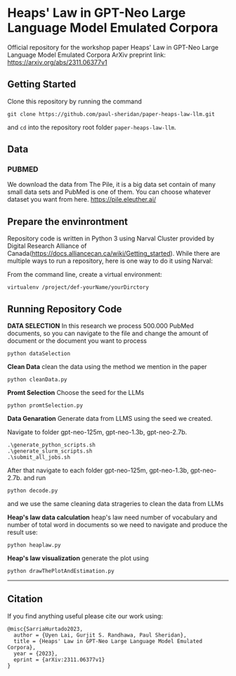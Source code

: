 # Heaps' Law in GPT-Neo Large Language Model Emulated Corpora
Official repository for the workshop paper Heaps' Law in GPT-Neo Large Language Model Emulated Corpora
ArXiv preprint link: https://arxiv.org/abs/2311.06377v1

## Getting Started

Clone this repository by running the command
```
git clone https://github.com/paul-sheridan/paper-heaps-law-llm.git
```
and `cd` into the repository root folder `paper-heaps-law-llm`.

## Data

### PUBMED
We download the data from The Pile, it is a big data set contain of many small data sets and PubMed is one of them.
You can choose whatever dataset you want from here.
https://pile.eleuther.ai/

## Prepare the envinrontment

Repository code is written in Python 3 using Narval Cluster provided by Digital Research Alliance of Canada(https://docs.alliancecan.ca/wiki/Getting_started). 
While there are multiple ways to run a repository, here is one way to do it using Narval:

From the command line, create a virtual environment:

```
virtualenv /project/def-yourName/yourDirctory
```

## Running Repository Code

**DATA SELECTION**
In this research we process 500.000 PubMed documents, so you can navigate to the file and change the amount of document or the document you want to process
```
python dataSelection
```

**Clean Data**
clean the data using the method we mention in the paper
```
python cleanData.py
```

**Promt Selection**
Choose the seed for the LLMs
```
python promtSelection.py
```

**Data Genaration**
Generate data from LLMS using the seed we created.

Navigate to folder gpt-neo-125m, gpt-neo-1.3b, gpt-neo-2.7b.
```
.\generate_python_scripts.sh
.\generate_slurm_scripts.sh
.\submit_all_jobs.sh
```

After that navigate to each folder gpt-neo-125m, gpt-neo-1.3b, gpt-neo-2.7b. and run
```
python decode.py
```
and we use the same cleaning data strageries to clean the data from LLMs

**Heap's law data calculation**
heap's law need number of vocabulary and number of total word in documents so we need to navigate and produce the result use:
```
python heaplaw.py
```

**Heap's law visualization**
generate the plot using
```
python drawThePlotAndEstimation.py
```



****



## Citation
If you find anything useful please cite our work using:
```
@misc{SarriaHurtado2023,
  author = {Uyen Lai, Gurjit S. Randhawa, Paul Sheridan},
  title = {Heaps' Law in GPT-Neo Large Language Model Emulated Corpora},
  year = {2023},
  eprint = {arXiv:2311.06377v1}
}
```
